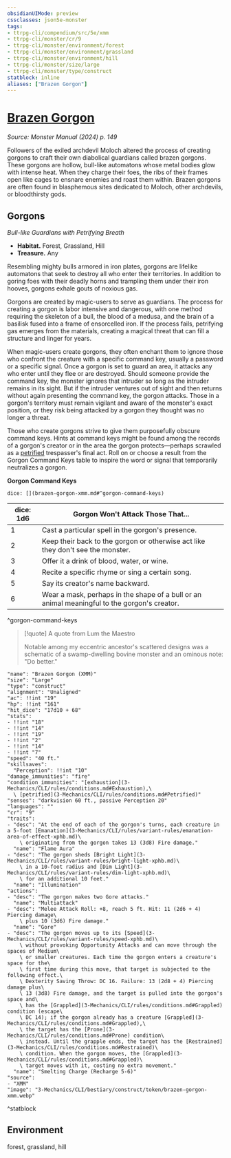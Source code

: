 ```yaml
---
obsidianUIMode: preview
cssclasses: json5e-monster
tags:
- ttrpg-cli/compendium/src/5e/xmm
- ttrpg-cli/monster/cr/9
- ttrpg-cli/monster/environment/forest
- ttrpg-cli/monster/environment/grassland
- ttrpg-cli/monster/environment/hill
- ttrpg-cli/monster/size/large
- ttrpg-cli/monster/type/construct
statblock: inline
aliases: ["Brazen Gorgon"]
---
```

# [Brazen Gorgon](3-Mechanics\CLI\bestiary\construct/brazen-gorgon-xmm.md)
*Source: Monster Manual (2024) p. 149*  

Followers of the exiled archdevil Moloch altered the process of creating gorgons to craft their own diabolical guardians called brazen gorgons. These gorgons are hollow, bull-like automatons whose metal bodies glow with intense heat. When they charge their foes, the ribs of their frames open like cages to ensnare enemies and roast them within. Brazen gorgons are often found in blasphemous sites dedicated to Moloch, other archdevils, or bloodthirsty gods.

## Gorgons

*Bull-like Guardians with Petrifying Breath*

- **Habitat.** Forest, Grassland, Hill  
- **Treasure.** Any  

Resembling mighty bulls armored in iron plates, gorgons are lifelike automatons that seek to destroy all who enter their territories. In addition to goring foes with their deadly horns and trampling them under their iron hooves, gorgons exhale gouts of noxious gas.

Gorgons are created by magic-users to serve as guardians. The process for creating a gorgon is labor intensive and dangerous, with one method requiring the skeleton of a bull, the blood of a medusa, and the brain of a basilisk fused into a frame of ensorcelled iron. If the process fails, petrifying gas emerges from the materials, creating a magical threat that can fill a structure and linger for years.

When magic-users create gorgons, they often enchant them to ignore those who confront the creature with a specific command key, usually a password or a specific signal. Once a gorgon is set to guard an area, it attacks any who enter until they flee or are destroyed. Should someone provide the command key, the monster ignores that intruder so long as the intruder remains in its sight. But if the intruder ventures out of sight and then returns without again presenting the command key, the gorgon attacks. Those in a gorgon's territory must remain vigilant and aware of the monster's exact position, or they risk being attacked by a gorgon they thought was no longer a threat.

Those who create gorgons strive to give them purposefully obscure command keys. Hints at command keys might be found among the records of a gorgon's creator or in the area the gorgon protects—perhaps scrawled as a [petrified](3-Mechanics/CLI/rules/conditions.md#Petrified) trespasser's final act. Roll on or choose a result from the Gorgon Command Keys table to inspire the word or signal that temporarily neutralizes a gorgon.

**Gorgon Command Keys**

`dice: [](brazen-gorgon-xmm.md#^gorgon-command-keys)`

| dice: 1d6 | Gorgon Won't Attack Those That... |
|-----------|-----------------------------------|
| 1 | Cast a particular spell in the gorgon's presence. |
| 2 | Keep their back to the gorgon or otherwise act like they don't see the monster. |
| 3 | Offer it a drink of blood, water, or wine. |
| 4 | Recite a specific rhyme or sing a certain song. |
| 5 | Say its creator's name backward. |
| 6 | Wear a mask, perhaps in the shape of a bull or an animal meaningful to the gorgon's creator. |
^gorgon-command-keys

> [!quote] A quote from Lum the Maestro  
> 
> Notable among my eccentric ancestor's scattered designs was a schematic of a swamp-dwelling bovine monster and an ominous note: "Do better."


```statblock
"name": "Brazen Gorgon (XMM)"
"size": "Large"
"type": "construct"
"alignment": "Unaligned"
"ac": !!int "19"
"hp": !!int "161"
"hit_dice": "17d10 + 68"
"stats":
- !!int "18"
- !!int "14"
- !!int "19"
- !!int "2"
- !!int "14"
- !!int "7"
"speed": "40 ft."
"skillsaves":
  "Perception": !!int "10"
"damage_immunities": "fire"
"condition_immunities": "[exhaustion](3-Mechanics/CLI/rules/conditions.md#Exhaustion),\
  \ [petrified](3-Mechanics/CLI/rules/conditions.md#Petrified)"
"senses": "darkvision 60 ft., passive Perception 20"
"languages": ""
"cr": "9"
"traits":
- "desc": "At the end of each of the gorgon's turns, each creature in a 5-foot [Emanation](3-Mechanics/CLI/rules/variant-rules/emanation-area-of-effect-xphb.md)\
    \ originating from the gorgon takes 13 (3d8) Fire damage."
  "name": "Flame Aura"
- "desc": "The gorgon sheds [Bright Light](3-Mechanics/CLI/rules/variant-rules/bright-light-xphb.md)\
    \ in a 10-foot radius and [Dim Light](3-Mechanics/CLI/rules/variant-rules/dim-light-xphb.md)\
    \ for an additional 10 feet."
  "name": "Illumination"
"actions":
- "desc": "The gorgon makes two Gore attacks."
  "name": "Multiattack"
- "desc": "Melee Attack Roll: +8, reach 5 ft. Hit: 11 (2d6 + 4) Piercing damage\
    \ plus 10 (3d6) Fire damage."
  "name": "Gore"
- "desc": "The gorgon moves up to its [Speed](3-Mechanics/CLI/rules/variant-rules/speed-xphb.md)\
    \ without provoking Opportunity Attacks and can move through the spaces of Medium\
    \ or smaller creatures. Each time the gorgon enters a creature's space for the\
    \ first time during this move, that target is subjected to the following effect.\
    \ Dexterity Saving Throw: DC 16. Failure: 13 (2d8 + 4) Piercing damage plus\
    \ 13 (3d8) Fire damage, and the target is pulled into the gorgon's space and\
    \ has the [Grappled](3-Mechanics/CLI/rules/conditions.md#Grappled) condition (escape\
    \ DC 14); if the gorgon already has a creature [Grappled](3-Mechanics/CLI/rules/conditions.md#Grappled),\
    \ the target has the [Prone](3-Mechanics/CLI/rules/conditions.md#Prone) condition\
    \ instead. Until the grapple ends, the target has the [Restrained](3-Mechanics/CLI/rules/conditions.md#Restrained)\
    \ condition. When the gorgon moves, the [Grappled](3-Mechanics/CLI/rules/conditions.md#Grappled)\
    \ target moves with it, costing no extra movement."
  "name": "Smelting Charge (Recharge 5-6)"
"source":
- "XMM"
"image": "3-Mechanics/CLI/bestiary/construct/token/brazen-gorgon-xmm.webp"
```
^statblock

## Environment

forest, grassland, hill